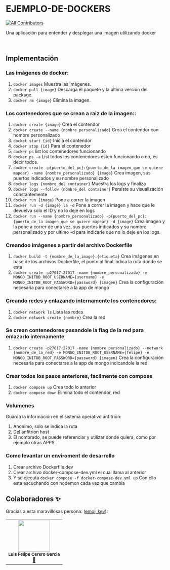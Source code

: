 # EJEMPLO-DE-DOCKERS

<!-- DOCS-IGNORE:start -->
<!-- ALL-CONTRIBUTORS-BADGE:START - Do not remove or modify this section -->

[![All Contributors](https://img.shields.io/badge/all_contributors-1-orange.svg?style=flat-square)](#contributors-)

<!-- ALL-CONTRIBUTORS-BADGE:END -->
<!-- DOCS-IGNORE:end -->

Una aplicación para entender y desplegar una imagen utilizando docker

<br>

## Implementación

### Las imágenes de docker:

1. `docker images` Muestra las imágenes.
2. `docker pull {image}` Descarga el paquete y la ultima versión del package.
3. `docker rm {image}` Elimina la imagen.

### Los contenedores que se crean a raiz de la imagen::

1. `docker create {image}` Crea el contendor
2. `docker create --name {nombre_personalizado}` Crea el contendor con nombre personalizado
3. `docket start {id}` Inicia el contendor
4. `docker stop {id}` Para el contenedor
5. `docker ps` list los contenedores funcionando
6. `docker ps -a` List todos los contenedores esten funcionando o no, es decir todos.
7. `docker create -p{puerto_del_pc}:{puerto_de_la imagen_que se quiere mapear} -name {nombre_personalizado} {image}` Crea imagen, sus puertos indicados y su nombre personalizado
8. `docker logs {nombre_del container}` Muestra los logs y finaliza
9. `docker logs --follow {nombre_del container}` Persiste su visualización constantemente
10. `docker run {image}` Pone a correr la imagen
11. `docker run -d {image} la -d` Pone a correr la imagen y hace que le devuelva solo el ID y no lo deje en logs
12. `docker run --name {nombre_personalizado} -p{puerto_del_pc}:{puerto_de_la imagen_que se quiere mapear} -d {image}` Crea imagen y la pone a correr de una vez, sus puertos indicados y su nombre personalizado y por ultimo -d para indicarle que no lo deje en los logs.


### Creandoo imágenes a partir del archivo Dockerfile
1. `docker build -t {nombre_de_la_image}:{etiqueta}` Crea imágenes en base de los archivos Dockerfile, el punto al final indica la ruta donde se esta
2. `docker create -p27017:27017 -name {nombre_personalizado} -e MONGO_INITDB_ROOT_USERNAME={username} -e MONGO_INITDB_ROOT_PASSWORD={password} {imagen}` Crea la configuración necesaria para conectarse a la app de mongo

### Creando redes y enlazando internamente los contenedores:
1. `docker network ls` Lista las redes
2. `docker network create {nombre}` Crea la red

### Se crean contenedores pasandole la flag de la red para enlazarlo internamente
1. `docker create -p27017:27017 -name {nombre_personalizado} --network {nombre_de_la_red} -e MONGO_INITDB_ROOT_USERNAME={felipe} -e MONGO_INITDB_ROOT_PASSWORD={password} {imagen}` Crea la configuración necesaria para conectarse a la app de mongo indicandole la red

### Crear todos los pasos anteriores, facilmente con compose
1. `docker compose up` Crea todo lo anterior
2. `docker compose down` Elimina todo el contendor, red

### Volumenes
Guarda la información en el sistema operativo anfitrion:
1. Anonimo, solo se indica la ruta
2. Del anfitrion host
3. El nombrado, se puede referenciar y utilizar donde quiera, como por ejemplo otras APPS

### Como levantar un enviroment de desarrollo
1. Crear archivo Dockerfile.dev
2. Crear archivo docker-compose-dev.yml el cual llama al anterior
3. Y se ejecuta `docker compose -f docker-compose-dev.yml up` Con ello esta escuchando con nodemon cada vez que cambia

<!-- DOCS-IGNORE:start -->

## Colaboradores ✨

Gracias a esta maravillosas persona: ([emoji key](https://allcontributors.org/docs/en/emoji-key)):

<table>
  <tr>
    <td align="center"><img src="https://avatars.githubusercontent.com/u/22477264?v=4" width="100px;" alt=""/><br /><sub><b>Luis Felipe Cerero Garcia</b></sub></a><br /><a href="https://github.com/FelCer/ejemplo-de-dockers/commits?author=felcer" title="Documentation">📖</td>
  </tr>
</table>

<!-- DOCS-IGNORE:end -->